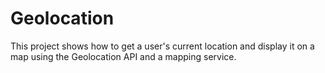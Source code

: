 # Geolocation
This project shows how to get a user's current location and display it on a map using the Geolocation API and a mapping service.
